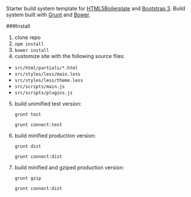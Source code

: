 Starter build system template for [HTML5Boilerplate][1] and [Bootstrap 3][2].  Build system built with [Grunt][3] and [Bower][4].

###Install

1.  clone repo
2.  `npm install`
3.  `bower install`
4.  customize site with the following source files:

  - `src/html/partials/*.html`
  - `src/styles/less/main.less`
  - `src/styles/less/theme.less`
  - `src/scripts/main.js`
  - `src/scripts/plugins.js`

5.  build unimified test version:

    `grunt test`

    `grunt connect:test`

6.  build minified production version:

    `grunt dist`

    `grunt connect:dist`

7.  build minified and gziped production version:

    `grunt gzip`

    `grunt connect:dist`

[1]:http://html5boilerplate.com/
[2]:http://getbootstrap.com/
[3]:http://gruntjs.com/
[4]:http://bower.io/
